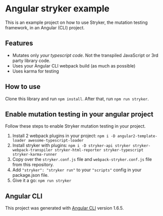 # Angular stryker example

This is an example project on how to use Stryker, the mutation testing framework, in an Angular (CLI) project.

## Features

* Mutates only *your typescript code*. Not the transpiled JavaScript or 3rd party library code.
* Uses your Angular CLI webpack build (as much as possible)
* Uses karma for testing

## How to use

Clone this library and run `npm install`. After that, run `npm run stryker`.

## Enable mutation testing in your angular project

Follow these steps to enable Stryker mutation testing in your project.

1. Install 2 webpack plugins in your project: `npm i -D angular2-template-loader awesome-typescript-loader`
1. Install stryker with plugins: `npm i -D stryker-api stryker stryker-webpack-transpiler stryker-html-reporter stryker-typescript stryker-karma-runner`
1. Copy over the `stryker.conf.js` file and `webpack-stryker.conf.js` file from this repository.
1. Add `"stryker": "stryker run"` to your `"scripts"` config in your package.json file.
1. Give it a go: `npm run stryker`
 

## Angular CLI

This project was generated with [Angular CLI](https://github.com/angular/angular-cli) version 1.6.5.

